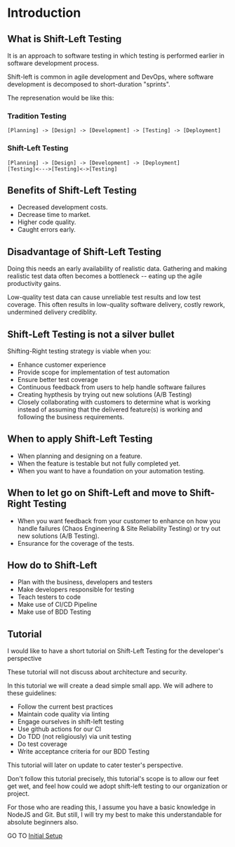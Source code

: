 # Introduction

## What is Shift-Left Testing

It is an approach to software testing in which testing is performed earlier in software development process.

Shift-left is common in agile development and DevOps, where software development is decomposed to short-duration "sprints". 

The represenation would be like this:
### Tradition Testing
```gherkin
[Planning] -> [Design] -> [Development] -> [Testing] -> [Deployment]
```

### Shift-Left Testing
```gherkin
[Planning] -> [Design] -> [Development] -> [Deployment]
[Testing]<--->[Testing]<->[Testing]
```

## Benefits of Shift-Left Testing
- Decreased development costs.
- Decrease time to market.
- Higher code quality.
- Caught errors early.

## Disadvantage of Shift-Left Testing
Doing this needs an early availability of realistic data. Gathering and making realistic test data often becomes a bottleneck -- eating up the agile productivity gains.

Low-quality test data can cause unreliable test results and low test coverage. This often results in low-quality software delivery, costly rework, undermined delivery crediblity.

## Shift-Left Testing is not a silver bullet
Shifting-Right testing strategy is viable when you:
- Enhance customer experience
- Provide scope for implementation of test automation
- Ensure better test coverage
- Continuous feedback from users to help handle software failures
- Creating hypthesis by trying out new solutions (A/B Testing)
- Closely collaborating with customers to determine what is working instead of assuming that the delivered feature(s) is working and following the business requirements.

## When to apply Shift-Left Testing
- When planning and designing on a feature.
- When the feature is testable but not fully completed yet.
- When you want to have a foundation on your automation testing.

## When to let go on Shift-Left and move to Shift-Right Testing
- When you want feedback from your customer to enhance on how you handle failures (Chaos Engineering & Site Reliability Testing) or try out new solutions (A/B Testing).
- Ensurance for the coverage of the tests.

## How do to Shift-Left
- Plan with the business, developers and testers
- Make developers responsible for testing
- Teach testers to code
- Make use of CI/CD Pipeline
- Make use of BDD Testing


## Tutorial
I would like to have a short tutorial on Shift-Left Testing for the developer's perspective

These tutorial will not discuss about architecture and security.

In this tutorial we will create a dead simple small app. We will adhere to these guidelines:

- Follow the current best practices
- Maintain code quality via linting
- Engage ourselves in shift-left testing
- Use github actions for our CI
- Do TDD (not religiously) via unit testing
- Do test coverage
- Write acceptance criteria for our BDD Testing

This tutorial will later on update to cater tester's perspective.

Don't follow this tutorial precisely, this tutorial's scope is to allow our feet get wet, and feel how could we adopt shift-left testing to our organization or project.

For those who are reading this, I assume you have a basic knowledge in NodeJS and Git. But still, I will try my best to make this understandable for absolute beginners also.

GO TO [Initial Setup](https://github.com/ralphcasipe1/shift-left-testing/blob/main/docs/INITIALIZING_SETUP.md)